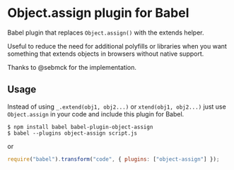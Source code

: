 # Object.assign plugin for Babel

Babel plugin that replaces `Object.assign()` with the extends helper.

Useful to reduce the need for additional polyfills or libraries when you want something that extends objects in browsers without native support.

Thanks to @sebmck for the implementation.

## Usage

Instead of using `_.extend(obj1, obj2...)` or `xtend(obj1, obj2...)` just use `Object.assign` in your code and include this plugin for Babel.

```
$ npm install babel babel-plugin-object-assign
$ babel --plugins object-assign script.js
```

or

```js
require("babel").transform("code", { plugins: ["object-assign"] });
```
